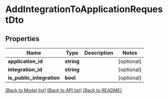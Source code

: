# AddIntegrationToApplicationRequestDto

## Properties
Name | Type | Description | Notes
------------ | ------------- | ------------- | -------------
**application_id** | **string** |  | [optional] 
**integration_id** | **string** |  | [optional] 
**is_public_integration** | **bool** |  | [optional] 

[[Back to Model list]](../../README.md#documentation-for-models) [[Back to API list]](../../README.md#documentation-for-api-endpoints) [[Back to README]](../../README.md)

